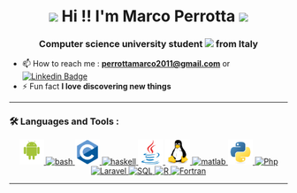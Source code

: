 <h1 align="center"> <img src="https://images.vexels.com/media/users/3/220016/isolated/preview/4d541636c1345b26a4e3215054f4e4e6-yellow-rubber-duck-illustration.png" width="40">  Hi !! I'm Marco Perrotta <img src="https://images.vexels.com/media/users/3/220016/isolated/preview/4d541636c1345b26a4e3215054f4e4e6-yellow-rubber-duck-illustration.png" width="40"> </h1> 
<h3 align="center">Computer science university student <img src="https://media.giphy.com/media/WUlplcMpOCEmTGBtBW/giphy.gif" width="30"> from Italy</h3>

- 📫 How to reach me : **perrottamarco2011@gmail.com** or  [![Linkedin Badge](https://img.shields.io/badge/-MarcoPerrotta-blue?style=flat&logo=Linkedin&logoColor=white)](https://www.linkedin.com/in/marco-perrotta-b159b6244/)
- ⚡ Fun fact **I love discovering new things**

---

### :hammer_and_wrench: Languages and Tools :
<div align = "center">
<a href="https://developer.android.com" target="_blank" rel="noreferrer"> <img src="https://raw.githubusercontent.com/devicons/devicon/master/icons/android/android-original-wordmark.svg" alt="android" width="45" height="45"/> </a>
  <a href="https://www.gnu.org/software/bash/" target="_blank" rel="noreferrer"> <img src="https://www.vectorlogo.zone/logos/gnu_bash/gnu_bash-icon.svg" alt="bash" width="45" height="45"/> </a> <a href="https://www.cprogramming.com/" target="_blank" rel="noreferrer"> <img src="https://raw.githubusercontent.com/devicons/devicon/master/icons/c/c-original.svg" alt="c" width="45" height="45"/> </a> <a href="https://www.haskell.org/" target="_blank" rel="noreferrer"> <img src="https://upload.wikimedia.org/wikipedia/commons/1/1c/Haskell-Logo.svg" alt="haskell" width="45" height="45"/> </a> <a href="https://www.java.com" target="_blank" rel="noreferrer"> <img src="https://raw.githubusercontent.com/devicons/devicon/master/icons/java/java-original.svg" alt="java" width="45" height="45"/> </a> <a href="https://www.linux.org/" target="_blank" rel="noreferrer"> <img src="https://raw.githubusercontent.com/devicons/devicon/master/icons/linux/linux-original.svg" alt="linux" width="45" height="45"/> </a> <a href="https://www.mathworks.com/" target="_blank" rel="noreferrer"> <img src="https://upload.wikimedia.org/wikipedia/commons/2/21/Matlab_Logo.png" alt="matlab" width="45" height="45"/> </a> <a href="https://www.python.org" target="_blank" rel="noreferrer"> <img src="https://raw.githubusercontent.com/devicons/devicon/master/icons/python/python-original.svg" alt="python" width="45" height="45"/> </a> <a href="https://www.python.org" target="_blank" rel="noreferrer"> <img src="https://cdn.worldvectorlogo.com/logos/php-1.svg" alt="Php" width="45" height="45"/> </a>   <a href="https://laravel.com/" target="_blank" rel="noreferrer"> <img src="https://upload.wikimedia.org/wikipedia/commons/thumb/9/9a/Laravel.svg/800px-Laravel.svg.png" alt="Laravel" width="45" height="45"/> </a> <a href="https://it.wikipedia.org/wiki/Structured_Query_Language" target="_blank" rel="noreferrer"> <img src="https://static-00.iconduck.com/assets.00/database-mysql-icon-462x512-6itsq0zm.png" alt="SQL" width="45" height="45"/> </a> <a href="https://www.r-project.org/about.html#:~:text=Introduction%20to%20R,by%20John%20Chambers%20and%20colleagues." target="_blank" rel="noreferrer"> <img src="https://www.r-project.org/logo/Rlogo.png" alt="R" width="45" height="45"/> </a> 
<a href="https://it.wikipedia.org/wiki/Fortran" target="_blank" rel="noreferrer"> <img src="https://cdn.icon-icons.com/icons2/2107/PNG/512/file_type_fortran_icon_130596.png" alt="Fortran" width="45" height="45"/> </a>
  
---
